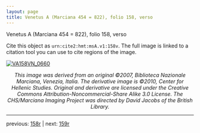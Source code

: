 ```yaml
---
layout: page
title: Venetus A (Marciana 454 = 822), folio 158, verso
---
```


Venetus A (Marciana 454 = 822), folio 158, verso

Cite this object as `urn:cite2:hmt:msA.v1:158v`.  The full image is linked to a citation tool you can use to cite regions of the image.

[![VA158VN_0660](http://www.homermultitext.org/iipsrv?IIIF=/project/homer/pyramidal/deepzoom/hmt/vaimg/2017a/VA158VN_0660.tif/full/800,/0/default.jpg)](http://www.homermultitext.org/ict2/?urn=urn:cite2:hmt:vaimg.2017a:VA158VN_0660) 

<p style="text-align: center; font-style: italic;">This image was derived from an original ©2007, Biblioteca Nazionale Marciana, Venezia, Italia. The derivative image is ©2010, Center for Hellenic Studies. Original and derivative are licensed under the Creative Commons Attribution-Noncommercial-Share Alike 3.0 License. The CHS/Marciana Imaging Project was directed by David Jacobs of the British Library.</p>

---

previous: [158r](../158r/) | next: [159r](../159r/)